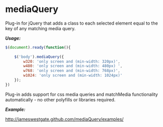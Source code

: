 mediaQuery
==========

Plug-in for jQuery that adds a class to each selected element equal to the key of any matching media query. 


***Usage:***

```javascript
$(document).ready(function(){
	
	$('body').mediaQuery({
		w320: 'only screen and (min-width: 320px)',
		w480: 'only screen and (min-width: 480px) ',
		w768: 'only screen and (min-width: 768px)',
		w1024: 'only screen and (min-width: 1024px)'
	});
})
```

Plug-in adds support for css media queries and matchMedia functionality automatically - no other polyfills or libraries required.

***Example:***

http://jameswestgate.github.com/mediaQuery/examples/
